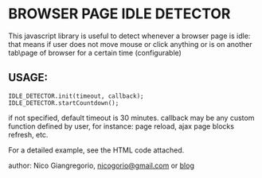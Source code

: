 BROWSER PAGE IDLE DETECTOR
==========================

This javascript library is useful to detect whenever a browser page is idle:
 that means if user does not move mouse or click anything or is on another tab\page of browser for a certain time (configurable)


USAGE: 
------

	IDLE_DETECTOR.init(timeout, callback);
	IDLE_DETECTOR.startCountdown();
 
 if not specified, default timeout is 30 minutes.
 callback may be any custom function defined by user, for instance: page reload, ajax page blocks refresh, etc.
 
 For a detailed example, see the HTML code attached.

author:
Nico Giangregorio, nicogorio@gmail.com or [blog](http://nicogiangregorio.wordpress.com)
